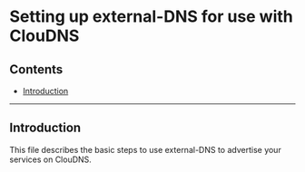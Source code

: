 # Setting up external-DNS for use with ClouDNS

## Contents

- [Introduction](#introduction)

***

## Introduction

This file describes the basic steps to use external-DNS to advertise your
services on ClouDNS.
